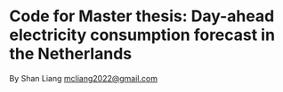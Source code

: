 # Code for Master thesis: Day-ahead electricity consumption forecast in the Netherlands

By Shan Liang
mcliang2022@gmail.com
